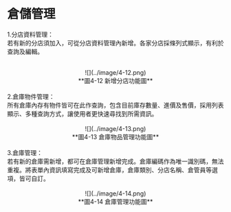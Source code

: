 # 倉儲管理
1.分店資料管理：
<br>
若有新的分店須加入，可從分店資料管理內新增。各家分店採條列式顯示，有利於查詢及編輯。

<br>
<center>
![](../image/4-12.png)
<br>
**圖4-12  新增分店功能圖**
</center>
<br>
2.倉庫物件管理：
<br>
所有倉庫內存有物件皆可在此作查詢，包含目前庫存數量、進價及售價，採用列表顯示、多種查詢方式，讓使用者更快速尋找到所需資訊。
<br>
<br>
<center>
![](../image/4-13.png)
<br>
**圖4-13  倉庫物品管理功能圖**
</center>
<br>
3.倉庫管理：
<br>
若有新的倉庫需新增，都可在倉庫管理新增完成。倉庫編碼作為唯一識別碼，無法重複。將表單內資訊填寫完成及可新增倉庫，倉庫類別、分店名稱、倉管員等選項，皆可自訂。

<br>
<br>
<center>
![](../image/4-14.png)
<br>
**圖4-14  倉庫管理功能圖**
</center>

